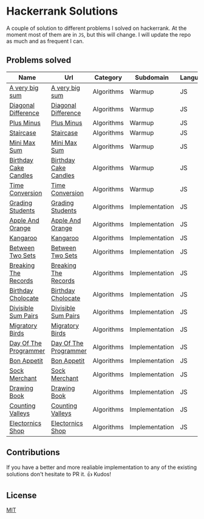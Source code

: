# Hackerrank Solutions

A couple of solution to different problems I solved on hackerrank. At the moment most of them are in `JS`, but this will change. I will update the repo as much and as frequent I can.

## Problems solved

| Name                                                             | Url                                                                                   | Category   | Subdomain      | Language |
| ---------------------------------------------------------------- | ------------------------------------------------------------------------------------- | ---------- | -------------- | -------- |
| [A very big sum](Warmup/a-very-big-sum.js)                       | [A very big sum](https://www.hackerrank.com/challenges/a-very-big-sum)                | Algorithms | Warmup         | JS       |
| [Diagonal Difference](Warmup/diagonal-difference.js)             | [Diagonal Difference](https://www.hackerrank.com/challenges/diagonal-difference)      | Algorithms | Warmup         | JS       |
| [Plus Minus](Warmup/plus-minus.js)                               | [Plus Minus](https://www.hackerrank.com/challenges/plus-minus)                        | Algorithms | Warmup         | JS       |
| [Staircase](Warmup/staircase.js)                                 | [Staircase](https://www.hackerrank.com/challenges/staircase)                          | Algorithms | Warmup         | JS       |
| [Mini Max Sum](Warmup/mini-max-sum.js)                           | [Mini Max Sum](https://www.hackerrank.com/challenges/mini-max-sum)                    | Algorithms | Warmup         | JS       |
| [Birthday Cake Candles](Warmup/birthdate-cake-candles.js)        | [Birthday Cake Candles](https://www.hackerrank.com/challenges/birthdate-cake-candles) | Algorithms | Warmup         | JS       |
| [Time Conversion](Warmup/time-conversion.js)                     | [Time Conversion](https://www.hackerrank.com/challenges/time-conversion)              | Algorithms | Warmup         | JS       |
| [Grading Students](Implementation/grading-students.js)           | [Grading Students](https://www.hackerrank.com/challenges/grading-students)            | Algorithms | Implementation | JS       |
| [Apple And Orange](Implementation/apple-and-orange.js)           | [Apple And Orange](https://www.hackerrank.com/challenges/apple-and-orange)            | Algorithms | Implementation | JS       |
| [Kangaroo](Implementation/kangaroo.js)                           | [Kangaroo](https://www.hackerrank.com/challenges/kangaroo)                            | Algorithms | Implementation | JS       |
| [Between Two Sets](Implementation/between-two-sets.js)           | [Between Two Sets](https://www.hackerrank.com/challenges/between-two-sets)            | Algorithms | Implementation | JS       |
| [Breaking The Records](Implementation/breaking-the-records.js)   | [Breaking The Records](https://www.hackerrank.com/challenges/breaking-the-records)    | Algorithms | Implementation | JS       |
| [Birthday Cholocate](Implementation/birthday-chocolate.js)       | [Birthday Cholocate](https://www.hackerrank.com/challengesbirthday-chocolate)         | Algorithms | Implementation | JS       |
| [Divisible Sum Pairs](Implementation/divisible-sum-pairs.js)     | [Divisible Sum Pairs](https://www.hackerrank.com/challenges/divisible-sum-pairs)      | Algorithms | Implementation | JS       |
| [Migratory Birds](Implementation/migratory-birds.js)             | [Migratory Birds](https://www.hackerrank.com/challenges/migratory-birds)              | Algorithms | Implementation | JS       |
| [Day Of The Programmer](Implementation/day-of-the-programmer.js) | [Day Of The Programmer](https://www.hackerrank.com/challenges/day-of-the-programmer)  | Algorithms | Implementation | JS       |
| [Bon Appetit](Implementation/bon-appetit.js)                     | [Bon Appetit](https://www.hackerrank.com/challenges/bon-appetit)                      | Algorithms | Implementation | JS       |
| [Sock Merchant](Implementation/sock-merchant.js)                 | [Sock Merchant](https://www.hackerrank.com/challenges/sock-merchant)                  | Algorithms | Implementation | JS       |
| [Drawing Book](Implementation/drawing-book.js)                   | [Drawing Book](https://www.hackerrank.com/challenges/drawing-book)                    | Algorithms | Implementation | JS       |
| [Counting Valleys](Implementation/counting-valleys.js)           | [Counting Valleys](https://www.hackerrank.com/challenges/counting-valleys)            | Algorithms | Implementation | JS       |
| [Electornics Shop](Implementation/electronics-shop.js)           | [Electornics Shop](https://www.hackerrank.com/challenges/electronics-shop)            | Algorithms | Implementation | JS       |

## Contributions

If you have a better and more realiable implementation to any of the existing solutions don't hesitate to PR it. :+1:
Kudos!

## License

[MIT](LICENSE)
